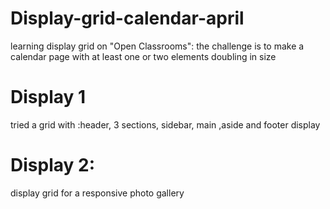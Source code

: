 # Display-grid-calendar-april
learning display grid on "Open Classrooms": the challenge is to make a calendar page with at least one or two elements doubling in size 


# Display 1
tried a grid with :header, 3 sections, sidebar, main ,aside and footer display

# Display 2:
display grid for a responsive photo gallery
